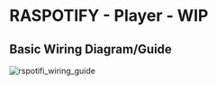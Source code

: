 # RASPOTIFY - Player - WIP
## Basic Wiring Diagram/Guide
![rspotifi_wiring_guide](https://github.com/f1rtuna/SpotifyRFID-PiPlayer/assets/59737277/3db52f91-d99c-4ee3-87d8-74e7ba9e0131)
